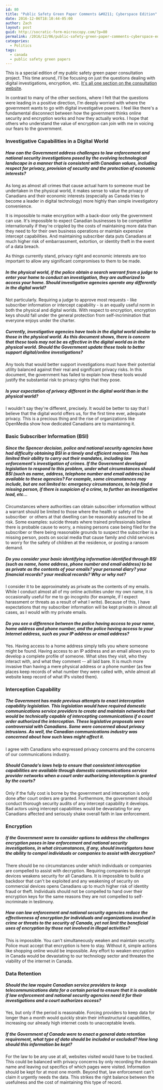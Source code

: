 ```yaml
---
id: 80
title: "Public Safety Green Paper Comments &#8211; Cyberspace Edition"
date: 2016-12-06T18:10:44-05:00
author: Zach
layout: post
guid: http://socratic-form-microscopy.com/?p=80
permalink: /2016/12/06/public-safety-green-paper-comments-cyberspace-edition/
categories:
  - Politics
tags:
  - canada
  - public safety green papers
---
```


This is a special edition of my public safety green paper consultation project. This time around, I'll be focusing on just the questions dealing with digital investigations, encryption, etc. <a href="https://www.publicsafety.gc.ca/cnt/cnslttns/ntnl-scrt/thm09-en.aspx">It's all one section on the consultation website</a>.

In contrast to many of the other sections, where I felt that the questions were leading in a positive direction, I'm deeply worried with where the government wants to go with digital investigative powers. I feel like there's a fundamental disconnect between how the government thinks online security and encryption works and how they actually works. I hope that others who understand the value of encryption can join with me in voicing our fears to the government.

<!--more-->

<h3>Investigative Capabilities in a Digital World</h3>
<h5>How can the Government address challenges to law enforcement and national security investigations posed by the evolving technological landscape in a manner that is consistent with Canadian values, including respect for privacy, provision of security and the protection of economic interests?</h5>
As long as almost all crimes that cause actual harm to someone must be undertaken in the physical world, it makes sense to value the privacy of Canadians and their economic interests (especially as Canada tries to become a leader in digital technology) more highly than simple investigatory convenience.

It is impossible to make encryption with a back-door only the government can use. It's impossible to expect Canadian businesses to be competitive internationally if they're crippled by the costs of maintaining more data than they need to for their own business operations or maintain expensive intercept capabilities. And maintaining subscriber data puts Canadians at much higher risk of embarrassment, extortion, or identity theft in the event of a data breach.

As things currently stand, privacy right and economic interests are too important to allow any significant compromises to them to be made.

<h5>In the physical world, if the police obtain a search warrant from a judge to enter your home to conduct an investigation, they are authorized to access your home. Should investigative agencies operate any differently in the digital world?</h5>
Not particularly. Requiring a judge to approve most requests - like subscriber information or intercept capability - is an equally useful norm in both the physical and digital worlds. With respect to encryption, encryption keys should fall under the general protection from self-incrimination that everyone enjoys under the charter.
<h5>Currently, investigative agencies have tools in the digital world similar to those in the physical world. As this document shows, there is concern that these tools may not be as effective in the digital world as in the physical world. Should the Government update these tools to better support digital/online investigations?</h5>
Any tools that would better support investigations must have their potential utility balanced against their real and significant privacy risks. In this document, the government has failed to explain how these tools would justify the substantial risk to privacy rights that they pose.
<h5>Is your expectation of privacy different in the digital world than in the physical world?</h5>
I wouldn't say they're different, precisely. It would be better to say that I believe that the digital world offers us, for the first time ever, adequate privacy. This is a precious thing and the rise of organizations like OpenMedia show how dedicated Canadians are to maintaining it.
<h3>Basic Subscriber Information (BSI)</h3>
<h5>Since the Spencer decision, police and national security agencies have had difficulty obtaining BSI in a timely and efficient manner. This has limited their ability to carry out their mandates, including law enforcement's investigation of crimes. If the Government developed legislation to respond to this problem, under what circumstances should BSI (such as name, address, telephone number and email address) be available to these agencies? For example, some circumstances may include, but are not limited to: emergency circumstances, to help find a missing person, if there is suspicion of a crime, to further an investigative lead, etc…</h5>
Circumstances where authorities can obtain subscriber information without a warrant should be limited to those where the health or safety of the subscriber  or others at that dwelling can be reasonably assumed to be at risk. Some examples: suicide threats where trained professionals believe there is probable cause to worry, a missing persons case being filed for the subscriber or there being reasonable grounds to suspect the subscriber is a missing person, posts on social media that cause family and child services to worry for the safety of children at the residence, or posting a ransom demand.
<h5>Do you consider your basic identifying information identified through BSI (such as name, home address, phone number and email address) to be as private as the contents of your emails? your personal diary? your financial records? your medical records? Why or why not?</h5>
I consider it to be approximately as private as the contents of my emails. While I conduct almost all of my online activities under my own name, it is occasionally useful for me to go incognito (for example, if I expect harassment or threats as a result of what I write). Because of this, I have expectations that my subscriber information will be kept private in almost all cases, as I would with my private emails.
<h5>Do you see a difference between the police having access to your name, home address and phone number, and the police having access to your Internet address, such as your IP address or email address?</h5>
Yes. Having access to a home address simply tells you where someone might be found. Having access to an IP address and an email allows you to develop a complete profile of someone. What sites they visit, who they interact with, and what they comment -- all laid bare. It is much more invasive than having a mere physical address or a phone number (as few places keep records of what number they were called with, while almost all website keep record of what IPs visited them).
<h3>Interception Capability</h3>
<h5>The Government has made previous attempts to enact interception capability legislation. This legislation would have required domestic communications service providers to create and maintain networks that would be technically capable of intercepting communications if a court order authorized the interception. These legislative proposals were controversial with Canadians. Some were concerned about privacy intrusions. As well, the Canadian communications industry was concerned about how such laws might affect it.</h5>
I agree with Canadians who expressed privacy concerns and the concerns of our communications industry.
<h5>Should Canada's laws help to ensure that consistent interception capabilities are available through domestic communications service provider networks when a court order authorizing interception is granted by the courts?</h5>
Only if the fully cost is borne by the government and interception is only done after court orders are granted. Furthermore, the government should conduct thorough security audits of any intercept capability it develops. Bad actors using intercept capabilities would be devastating for any Canadians affected and seriously shake overall faith in law enforcement.
<h3>Encryption</h3>
<h5>If the Government were to consider options to address the challenges encryption poses in law enforcement and national security investigations, in what circumstances, if any, should investigators have the ability to compel individuals or companies to assist with decryption?</h5>
There should be no circumstances under which individuals or companies are compelled to assist with decryption. Requiring companies to decrypt devices weakens security for all Canadians. It is impossible to build a backdoor that can't be exploited and any weakening of security on commercial devices opens Canadians up to much higher risk of identity fraud or theft. Individuals should not be compelled to hand over their encryption keys for the same reasons they are not compelled to self-incriminate in testimony.
<h5>How can law enforcement and national security agencies reduce the effectiveness of encryption for individuals and organizations involved in crime or threats to the security of Canada, yet not limit the beneficial uses of encryption by those not involved in illegal activities?</h5>
This is impossible. You can't simultaneously weaken and maintain security. Police must accept that encryption is here to stay. Without it, simple actions like shopping online would be impossible. Any effort to weaken encryption in Canada would be devastating to our technology sector and threaten the viability of the internet in Canada.
<h3>Data Retention</h3>
<h5>Should the law require Canadian service providers to keep telecommunications data for a certain period to ensure that it is available if law enforcement and national security agencies need it for their investigations and a court authorizes access?</h5>
Yes, but only if the period is reasonable. Forcing providers to keep data for longer than a month would quickly strain their infrastructural capabilities, increasing our already high internet costs to unacceptable levels.
<h5>If the Government of Canada were to enact a general data retention requirement, what type of data should be included or excluded? How long should this information be kept?</h5>
For the law to be any use at all, websites visited would have to be tracked. This could be balanced with privacy concerns by only recording the domain name and leaving out specifics of which pages were visited. Information should be kept for at most one month. Beyond that, law enforcement can't claim it urgently needs the data. This strikes the right balance between the usefulness and the cost of maintaining this type of record.

&nbsp;
